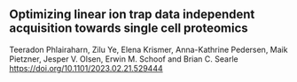 ## Optimizing linear ion trap data independent acquisition towards single cell proteomics
Teeradon Phlairaharn, Zilu Ye, Elena Krismer, Anna-Kathrine Pedersen, Maik Pietzner, Jesper V. Olsen, Erwin M. Schoof and Brian C. Searle
https://doi.org/10.1101/2023.02.21.529444
